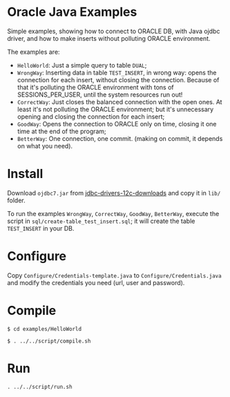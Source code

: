 # Oracle Java Examples

Simple examples, showing how to connect to ORACLE DB, with Java ojdbc driver, and how to make inserts without polluting ORACLE environment.

The examples are:
* `HelloWorld`:
Just a simple query to table `DUAL`;
* `WrongWay`:
Inserting data in table `TEST_INSERT`, in wrong way: opens the connection for each insert, without closing the connection. Because of that it's polluting the ORACLE environment with tons of SESSIONS_PER_USER, until the system resources run out!
* `CorrectWay`:
Just closes the balanced connection with the open ones. At least it's not polluting the ORACLE environment; but it's unnecessary opening and closing the connection for each insert;
* `GoodWay`:
Opens the connection to ORACLE only on time, closing it one time at the end of the program;
* `BetterWay`:
One connection, one commit. (making on commit, it depends on what you need).

# Install

Download `ojdbc7.jar` from [jdbc-drivers-12c-downloads](https://www.oracle.com/database/technologies/jdbc-drivers-12c-downloads.html) and copy it in `lib/` folder.

To run the examples `WrongWay`, `CorrectWay`, `GoodWay`, `BetterWay`, execute the script in `sql/create-table_test_insert.sql`; it will create the table `TEST_INSERT` in your DB.

# Configure

Copy `Configure/Credentials-template.java` to `Configure/Credentials.java` and modify the credentials you need (url, user and password).

# Compile

`$ cd examples/HelloWorld`

`$ . ../../script/compile.sh`

# Run
`. ../../script/run.sh`
